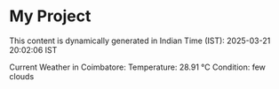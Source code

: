 # My Project

This content is dynamically generated in Indian Time (IST): 2025-03-21 20:02:06 IST


Current Weather in Coimbatore:
Temperature: 28.91 °C
Condition: few clouds
